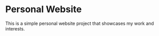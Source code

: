 # Personal Website

This is a simple personal website project that showcases my work and interests.
